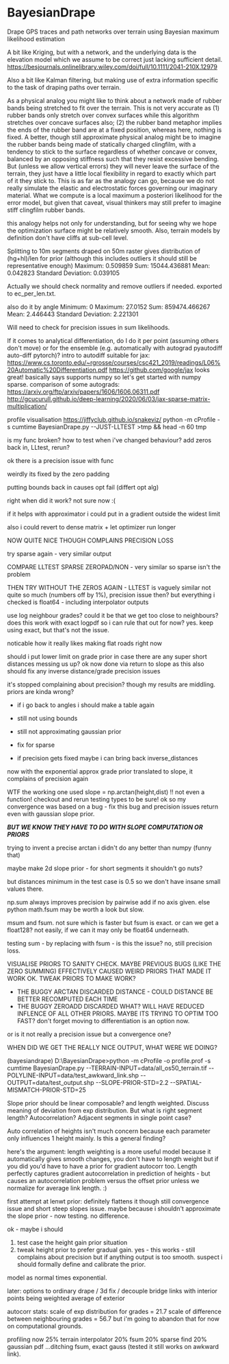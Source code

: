 # BayesianDrape
Drape GPS traces and path networks over terrain using Bayesian maximum likelihood estimation

A bit like Kriging, but with a network, and the underlying data is the elevation model which we assume to be correct just lacking sufficient detail.
https://besjournals.onlinelibrary.wiley.com/doi/full/10.1111/2041-210X.12979

Also a bit like Kalman filtering, but making use of extra information specific to the task of draping paths over terrain.

As a physical analog you might like to think about a network made of rubber bands being stretched to fit over the terrain. This is not very accurate as (1) rubber bands only stretch over convex surfaces while this algorithm stretches over concave surfaces also; (2) the rubber band metaphor implies the ends of the rubber band are at a fixed position, whereas here, nothing is fixed. A better, though still approximate physical analog might be to imagine the rubber bands being made of statically charged clingfilm, with a tendency to stick to the surface regardless of whether concave or convex, balanced by an opposing stiffness such that they resist excessive bending. But (unless we allow vertical errors) they will never leave the surface of the terrain, they just have a little local flexibility in regard to exactly which part of it they stick to. This is as far as the analogy can go, because we do not really simulate the elastic and electrostatic forces governing our imaginary material. What we compute is a local maximum a posteriori likelihood for the error model, but given that caveat, visual thinkers may still prefer to imagine stiff clingfilm rubber bands.

this analogy helps not only for understanding, but for seeing why we hope the optimization surface might be relatively smooth. Also, terrain models by definition don't have cliffs at sub-cell level.

Splitting to 10m segments draped on 50m raster gives distribution of (hg+hl)/len for prior (although this includes outliers it should still be representative enough)
Maximum:	0.509859
Sum:	15044.436881
Mean:	0.042823
Standard Deviation:	0.039105

Actually we should check normality and remove outliers if needed. exported to ec_per_len.txt.

also do it by angle
Minimum:	0
Maximum:	27.0152
Sum:	859474.466267
Mean:	2.446443
Standard Deviation:	2.221301

Will need to check for precision issues in sum likelihoods.

If it comes to analytical differentiation, do I do it per point (assuming others don't move) or for the ensemble (e.g. automatically with autograd pyautodiff auto-diff pytorch)?
intro to autodiff suitable for jax: https://www.cs.toronto.edu/~rgrosse/courses/csc421_2019/readings/L06%20Automatic%20Differentiation.pdf
https://github.com/google/jax
looks great! basically says supports numpy so let's get started with numpy sparse.
comparison of some autograds: https://arxiv.org/ftp/arxiv/papers/1606/1606.06311.pdf
http://gcucurull.github.io/deep-learning/2020/06/03/jax-sparse-matrix-multiplication/


profile visualisation
https://jiffyclub.github.io/snakeviz/
python -m cProfile -s cumtime BayesianDrape.py  --JUST-LLTEST >tmp && head -n 60 tmp


is my func broken? how to test when i've changed behaviour? add zeros back in, LLtest, rerun?

ok there is a precision issue with func

weirdly its fixed by the zero padding

putting bounds back in causes opt fail (differt opt alg)

right when did it work? not sure now :(

if it helps with approximator i could put in a gradient outside the widest limit


also i could revert to dense matrix + let optimizer run longer

NOW QUITE NICE THOUGH COMPLAINS PRECISION LOSS

try sparse again - very similar output

COMPARE LLTEST SPARSE ZEROPAD/NON - very similar so sparse isn't the problem

THEN TRY WITHOUT THE ZEROS AGAIN - LLTEST is vaguely similar not quite so much (numbers off by 1%), precision issue then?
but everything i checked is float64 - including interpolator outputs

use log neighbour grades?
could it be that we get too close to neighbours?
does this work with exact logpdf so i can rule that out for now? yes. keep using exact, but that's not the issue.

noticable how it really likes making flat roads right now

should i put lower limit on grade prior in case there are any super short distances messing us up? ok now done via return to slope as this also should fix any inverse distance/grade precision issues 

it's stopped complaining about precision? though my results are middling. priors are kinda wrong?

* if i go back to angles i should make a table again
* still not using bounds
* still not approximating gaussian prior
* fix for sparse

* if precision gets fixed maybe i can bring back inverse_distances


now with the exponential approx grade prior translated to slope, it complains of precision again

WTF the working one used slope = np.arctan(height,dist) !! not even a function! checkout and rerun testing types to be sure!
ok so my convergence was based on a bug - fix this bug and precision issues return even with gaussian slope prior.

***BUT WE KNOW THEY HAVE TO DO WITH SLOPE COMPUTATION OR PRIORS***

trying to invent a precise arctan i didn't do any better than numpy (funny that)

maybe make 2d slope prior - for short segments it shouldn't go nuts?

but distances minimum in the test case is 0.5 so we don't have insane small values there. 

np.sum always improves precision by pairwise add if no axis given. else python math.fsum may be worth a look but slow.

msum and fsum. not sure which is faster but fsum is exact.
or can we get a float128? not easily, if we can it may only be float64 underneath.


testing sum - by replacing with fsum - is this the issue? no, still precision loss.

VISUALISE PRIORS TO SANITY CHECK. MAYBE PREVIOUS BUGS (LIKE THE ZERO SUMMING) EFFECTIVELY CAUSED WEIRD PRIORS THAT MADE IT WORK OK. TWEAK PRIORS TO MAKE WORK?

- THE BUGGY ARCTAN DISCARDED DISTANCE - COULD DISTANCE BE BETTER RECOMPUTED EACH TIME
- THE BUGGY ZEROADD DISCARDED WHAT? WILL HAVE REDUCED INFLENCE OF ALL OTHER PRIORS. MAYBE ITS TRYING TO OPTIM TOO FAST? don't forget moving to differentiation is an option now.

or is it not really a precision issue but a convergence one?

WHEN DID WE GET THE REALLY NICE OUTPUT, WHAT WERE WE DOING?

(bayesiandrape) D:\BayesianDrape>python -m cProfile -o profile.prof -s cumtime BayesianDrape.py --TERRAIN-INPUT=data/all_os50_terrain.tif --POLYLINE-INPUT=data/test_awkward_link.shp --OUTPUT=data/test_output.shp --SLOPE-PRIOR-STD=2.2 --SPATIAL-MISMATCH-PRIOR-STD=25



Slope prior should be linear composable?  and length weighted. Discuss meaning of deviation from exp distribution. But what is right segment length? Autocorrelation? Adjacent segments in single point case?

Auto correlation of heights isn't much concern because each parameter only influences 1 height mainly. Is this a general finding?

here's the argument: length weighting is a more useful model because it automatically gives smooth changes, you don't have to length weight but if you did you'd have to have a prior for gradient autocorr too. Length perfectly captures gradient autocorrelation in prediction of heights - but causes an autocorrelation problem versus the offset prior unless we normalize for average link length. :)

first attempt at lenwt prior: definitely flattens it though still convergence issue and short steep slopes issue. maybe because i shouldn't approximate the slope prior - now testing. no difference.

ok - maybe i should
1. test case the height gain prior situation
2. tweak height prior to prefer gradual gain. yes - this works - still complains about precision but if anything output is too smooth. suspect i should formally define and calibrate the prior.

model as normal times exponential.

later: options to ordinary drape / 3d fix / decouple bridge links with interior points being weighted average of exterior

autocorr stats:
scale of exp distribution for grades = 21.7
scale of difference between neighbouring grades = 56.7
but i'm going to abandon that for now on computational grounds.


profiling now
25% terrain interpolator
20% fsum
20% sparse find
20% gaussian pdf
...ditching fsum, exact gauss (tested it still works on awkward link). 